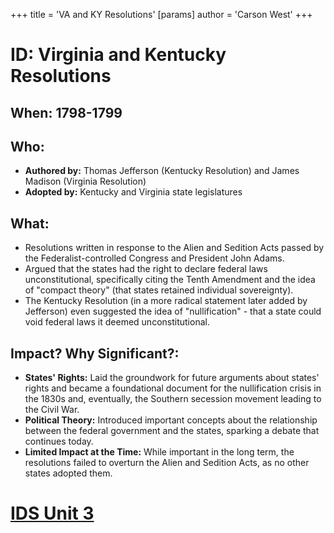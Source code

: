 +++
 title = 'VA and KY Resolutions'
[params]
	author = 'Carson West'
+++
# ID: Virginia and Kentucky Resolutions 
## When: 1798-1799
## Who: 
- **Authored by:** Thomas Jefferson (Kentucky Resolution) and James Madison (Virginia Resolution)
- **Adopted by:**  Kentucky and Virginia state legislatures 

## What:
- Resolutions written in response to the Alien and Sedition Acts passed by the Federalist-controlled Congress and President John Adams.  
- Argued that the states had the right to declare federal laws unconstitutional, specifically citing the Tenth Amendment and the idea of "compact theory" (that states retained individual sovereignty).
- The Kentucky Resolution (in a more radical statement later added by Jefferson) even suggested the idea of "nullification" -  that a state could void federal laws it deemed unconstitutional. 

## Impact? Why Significant?: 
- **States' Rights:**  Laid the groundwork for future arguments about states' rights and became a foundational document for the nullification crisis in the 1830s and, eventually, the Southern secession movement leading to the Civil War. 
- **Political Theory:**  Introduced important concepts about the relationship between the federal government and the states, sparking a debate that continues today. 
- **Limited Impact at the Time:** While important in the long term, the resolutions failed to overturn the Alien and Sedition Acts, as no other states adopted them. 

# [IDS Unit 3](./../ids-unit-3/)